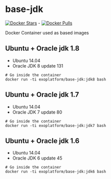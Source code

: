 # base-jdk

[![Docker Stars](https://img.shields.io/docker/stars/exoplatform/base-jdk.svg)]() - [![Docker Pulls](https://img.shields.io/docker/pulls/exoplatform/base-jdk.svg)]()

Docker Container used as based images

## Ubuntu + Oracle jdk 1.8

* Ubuntu 14.04
* Oracle JDK 8 update 131

```
# Go inside the container
docker run -ti exoplatform/base-jdk:jdk8 bash
```

## Ubuntu + Oracle jdk 1.7

* Ubuntu 14.04
* Oracle JDK 7 update 80

```
# Go inside the container
docker run -ti exoplatform/base-jdk:jdk7 bash
```

## Ubuntu + Oracle jdk 1.6

* Ubuntu 14.04
* Oracle JDK 6 update 45

```
# Go inside the container
docker run -ti exoplatform/base-jdk:jdk6 bash
```
